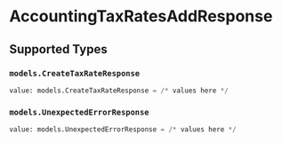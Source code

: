 # AccountingTaxRatesAddResponse


## Supported Types

### `models.CreateTaxRateResponse`

```python
value: models.CreateTaxRateResponse = /* values here */
```

### `models.UnexpectedErrorResponse`

```python
value: models.UnexpectedErrorResponse = /* values here */
```

